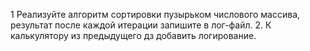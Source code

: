 1 Реализуйте алгоритм сортировки пузырьком числового массива, результат после каждой итерации запишите в лог-файл.
2. К калькулятору из предыдущего дз добавить логирование.